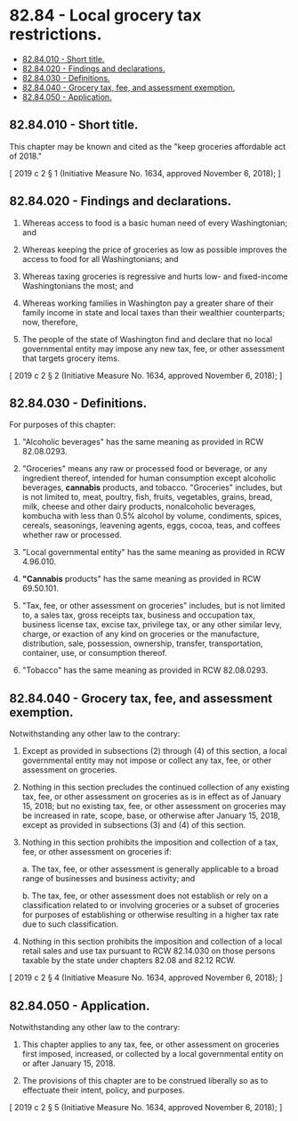 # 82.84 - Local grocery tax restrictions.
* [82.84.010 - Short title.](#8284010---short-title)
* [82.84.020 - Findings and declarations.](#8284020---findings-and-declarations)
* [82.84.030 - Definitions.](#8284030---definitions)
* [82.84.040 - Grocery tax, fee, and assessment exemption.](#8284040---grocery-tax-fee-and-assessment-exemption)
* [82.84.050 - Application.](#8284050---application)
## 82.84.010 - Short title.
This chapter may be known and cited as the "keep groceries affordable act of 2018."

\[ 2019 c 2 § 1 (Initiative Measure No. 1634, approved November 6, 2018); \]

## 82.84.020 - Findings and declarations.
1. Whereas access to food is a basic human need of every Washingtonian; and

2. Whereas keeping the price of groceries as low as possible improves the access to food for all Washingtonians; and

3. Whereas taxing groceries is regressive and hurts low- and fixed-income Washingtonians the most; and

4. Whereas working families in Washington pay a greater share of their family income in state and local taxes than their wealthier counterparts; now, therefore,

5. The people of the state of Washington find and declare that no local governmental entity may impose any new tax, fee, or other assessment that targets grocery items.

\[ 2019 c 2 § 2 (Initiative Measure No. 1634, approved November 6, 2018); \]

## **82.84.030 - Definitions.**
For purposes of this chapter:

1. "Alcoholic beverages" has the same meaning as provided in RCW 82.08.0293.

2. "Groceries" means any raw or processed food or beverage, or any ingredient thereof, intended for human consumption except alcoholic beverages, **cannabis** products, and tobacco. "Groceries" includes, but is not limited to, meat, poultry, fish, fruits, vegetables, grains, bread, milk, cheese and other dairy products, nonalcoholic beverages, kombucha with less than 0.5% alcohol by volume, condiments, spices, cereals, seasonings, leavening agents, eggs, cocoa, teas, and coffees whether raw or processed.

3. "Local governmental entity" has the same meaning as provided in RCW 4.96.010.

4. **"Cannabis** products" has the same meaning as provided in RCW 69.50.101.

5. "Tax, fee, or other assessment on groceries" includes, but is not limited to, a sales tax, gross receipts tax, business and occupation tax, business license tax, excise tax, privilege tax, or any other similar levy, charge, or exaction of any kind on groceries or the manufacture, distribution, sale, possession, ownership, transfer, transportation, container, use, or consumption thereof.

6. "Tobacco" has the same meaning as provided in RCW 82.08.0293.

## 82.84.040 - Grocery tax, fee, and assessment exemption.
Notwithstanding any other law to the contrary:

1. Except as provided in subsections (2) through (4) of this section, a local governmental entity may not impose or collect any tax, fee, or other assessment on groceries.

2. Nothing in this section precludes the continued collection of any existing tax, fee, or other assessment on groceries as is in effect as of January 15, 2018; but no existing tax, fee, or other assessment on groceries may be increased in rate, scope, base, or otherwise after January 15, 2018, except as provided in subsections (3) and (4) of this section.

3. Nothing in this section prohibits the imposition and collection of a tax, fee, or other assessment on groceries if:

   a. The tax, fee, or other assessment is generally applicable to a broad range of businesses and business activity; and

   b. The tax, fee, or other assessment does not establish or rely on a classification related to or involving groceries or a subset of groceries for purposes of establishing or otherwise resulting in a higher tax rate due to such classification.

4. Nothing in this section prohibits the imposition and collection of a local retail sales and use tax pursuant to RCW 82.14.030 on those persons taxable by the state under chapters 82.08 and 82.12 RCW.

\[ 2019 c 2 § 4 (Initiative Measure No. 1634, approved November 6, 2018); \]

## 82.84.050 - Application.
Notwithstanding any other law to the contrary:

1. This chapter applies to any tax, fee, or other assessment on groceries first imposed, increased, or collected by a local governmental entity on or after January 15, 2018.

2. The provisions of this chapter are to be construed liberally so as to effectuate their intent, policy, and purposes.

\[ 2019 c 2 § 5 (Initiative Measure No. 1634, approved November 6, 2018); \]

